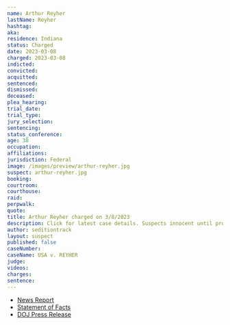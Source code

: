 ```yaml
---
name: Arthur Reyher
lastName: Reyher
hashtag: 
aka:
residence: Indiana
status: Charged
date: 2023-03-08
charged: 2023-03-08
indicted:
convicted:
acquitted:
sentenced:
dismissed:
deceased:
plea_hearing:
trial_date:
trial_type:
jury_selection:
sentencing:
status_conference:
age: 38
occupation:
affiliations:
jurisdiction: Federal
image: /images/preview/arthur-reyher.jpg
suspect: arthur-reyher.jpg
booking:
courtroom:
courthouse:
raid:
perpwalk:
quote:
title: Arthur Reyher charged on 3/8/2023
description: Click for latest case details. Suspects innocent until proven guilty.
author: seditiontrack
layout: suspect
published: false
caseNumber: 
caseName: USA v. REYHER
judge:
videos:
charges:
sentence:
---
```

- [News Report](https://fox59.com/indiana-news/brownsburg-couple-arrested-for-taking-part-in-jan-6-u-s-capitol-riot/)
- [Statement of Facts](https://www.justice.gov/usao-dc/press-release/file/1574611/download)
- [DOJ Press Release](https://www.justice.gov/usao-dc/pr/indiana-couple-arrested-actions-lower-west-terrace-during-jan-6-capitol-breach)
